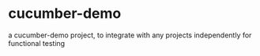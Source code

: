 # cucumber-demo
a cucumber-demo project, to integrate with any projects independently for functional testing
